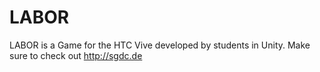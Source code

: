 # LABOR
LABOR is a Game for the HTC Vive developed by students in Unity. Make sure to check out http://sgdc.de
